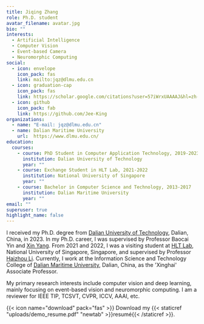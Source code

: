 ```yaml
---
title: Jiqing Zhang
role: Ph.D. student
avatar_filename: avatar.jpg
bio: ""
interests:
  - Artificial Intelligence
  - Computer Vision
  - Event-based Camera
  - Neuromorphic Computing
social:
  - icon: envelope
    icon_pack: fas
    link: mailto:jqz@dlmu.edu.cn
  - icon: graduation-cap
    icon_pack: fas
    link: https://scholar.google.com/citations?user=57iWrxUAAAAJ&hl=zh-CN
  - icon: github
    icon_pack: fab
    link: https://github.com/Jee-King
organizations:
  - name: "E-mail: jqz@dlmu.edu.cn"
  - name: Dalian Maritime University
    url:  https://www.dlmu.edu.cn/
education:
  courses:
    - course: PhD Student in Computer Application Technology, 2019-2023
      institution: Dalian University of Technology
      year: ""
    - course: Exchange Student in HLT Lab, 2021-2022
      institution: National University of Singapore
      year: ""
    - course: Bachelor in Computer Science and Technology, 2013-2017
      institution: Dalian Maritime University
      year: ""
email: ""
superuser: true
highlight_name: false
---
```


I received my Ph.D. degree from [Dalian University of Technology](https://www.dlut.edu.cn/), Dalian, China, in 2023. In my Ph.D. career, I was supervised by Professor Baocai Yin and [Xin Yang](https://xinyangdut.github.io/). From 2021 and 2022, I was a visiting student at [HLT Lab](https://cde.nus.edu.sg/ece/hlt/), National University of Singapore, Singapore, and supervised by Professor [Haizhou Li](https://colips.org/~eleliha/). Currently, I work at the Information Science and Technology College of [Dalian Maritime University](http://www.dlmu.edu.cn/), Dalian, China, as the 'Xinghai' Associate Professor.

My primary research interests include computer vision and deep learning, mainly focusing on event-based vision and neuromorphic computing.  I am a reviewer for IEEE TIP, TCSVT, CVPR, ICCV, AAAI, etc.
 

{{< icon name="download" pack="fas" >}} Download my {{< staticref "uploads/demo_resume.pdf" "newtab" >}}resumé{{< /staticref >}}.
